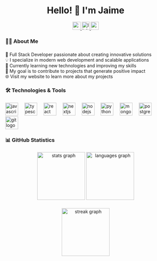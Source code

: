 <h1 align="center">Hello! 👋 I'm Jaime</h1>

<div align="center">
  <a href="https://jjarque.dev" target="_blank">
    <img src="https://img.shields.io/static/v1?message=Website&logo=googlechrome&label=&color=4285F4&logoColor=white&labelColor=&style=for-the-badge" height="25" alt="website logo"  />
  </a>
  <a href="https://www.linkedin.com/in/jjarque1/" target="_blank">
    <img src="https://img.shields.io/static/v1?message=LinkedIn&logo=linkedin&label=&color=0077B5&logoColor=white&labelColor=&style=for-the-badge" height="25" alt="linkedin logo"  />
  </a>
  <a href="mailto:jaimejarquegutierrez1@gmail.com">
    <img src="https://img.shields.io/static/v1?message=Gmail&logo=gmail&label=&color=D14836&logoColor=white&labelColor=&style=for-the-badge" height="25" alt="gmail logo"  />
  </a>
</div>

###

<h3 align="left">👨‍💻 About Me</h3>

###

<p align="left">
🚀 Full Stack Developer passionate about creating innovative solutions<br>
💡 I specialize in modern web development and scalable applications<br>
🌱 Currently learning new technologies and improving my skills<br>
🎯 My goal is to contribute to projects that generate positive impact<br>
🌐 Visit my website to learn more about my projects<br>
</p>

###

<h3 align="left">🛠 Technologies & Tools</h3>

###

<div align="left">
  <img src="https://cdn.jsdelivr.net/gh/devicons/devicon/icons/javascript/javascript-original.svg" height="40" alt="javascript logo"  />
  <img width="12" />
  <img src="https://cdn.jsdelivr.net/gh/devicons/devicon/icons/typescript/typescript-original.svg" height="40" alt="typescript logo"  />
  <img width="12" />
  <img src="https://cdn.jsdelivr.net/gh/devicons/devicon/icons/react/react-original.svg" height="40" alt="react logo"  />
  <img width="12" />
  <img src="https://cdn.jsdelivr.net/gh/devicons/devicon/icons/nextjs/nextjs-original.svg" height="40" alt="nextjs logo"  />
  <img width="12" />
  <img src="https://cdn.jsdelivr.net/gh/devicons/devicon/icons/nodejs/nodejs-original.svg" height="40" alt="nodejs logo"  />
  <img width="12" />
  <img src="https://cdn.jsdelivr.net/gh/devicons/devicon/icons/python/python-original.svg" height="40" alt="python logo"  />
  <img width="12" />
  <img src="https://cdn.jsdelivr.net/gh/devicons/devicon/icons/mongodb/mongodb-original.svg" height="40" alt="mongodb logo"  />
  <img width="12" />
  <img src="https://cdn.jsdelivr.net/gh/devicons/devicon/icons/postgresql/postgresql-original.svg" height="40" alt="postgresql logo"  />
  <img width="12" />
  <img src="https://cdn.jsdelivr.net/gh/devicons/devicon/icons/git/git-original.svg" height="40" alt="git logo"  />
</div>

###

<h3 align="left">📊 GitHub Statistics</h3>

###

<div align="center">
  <img src="https://github-readme-stats.vercel.app/api?username=jjarque&hide_title=false&hide_rank=false&show_icons=true&include_all_commits=true&count_private=true&disable_animations=false&theme=tokyonight&locale=en&hide_border=false&order=1" height="150" alt="stats graph"  />
  <img src="https://github-readme-stats.vercel.app/api/top-langs?username=jjarque&locale=en&hide_title=false&layout=compact&card_width=320&langs_count=8&theme=tokyonight&hide_border=false&order=2" height="150" alt="languages graph"  />
</div>

###

<div align="center">
  <img src="https://streak-stats.demolab.com?user=jjarque&locale=en&mode=daily&theme=tokyonight&hide_border=false&border_radius=5&order=3" height="150" alt="streak graph"  />
</div>
